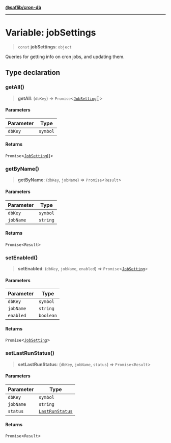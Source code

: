 [**@saflib/cron-db**](../index.md)

***

# Variable: jobSettings

> `const` **jobSettings**: `object`

Queries for getting info on cron jobs, and updating them.

## Type declaration

### getAll()

> **getAll**: (`dbKey`) => `Promise`\<[`JobSetting`](../interfaces/JobSetting.md)[]\>

#### Parameters

| Parameter | Type |
| ------ | ------ |
| `dbKey` | `symbol` |

#### Returns

`Promise`\<[`JobSetting`](../interfaces/JobSetting.md)[]\>

### getByName()

> **getByName**: (`dbKey`, `jobName`) => `Promise`\<`Result`\>

#### Parameters

| Parameter | Type |
| ------ | ------ |
| `dbKey` | `symbol` |
| `jobName` | `string` |

#### Returns

`Promise`\<`Result`\>

### setEnabled()

> **setEnabled**: (`dbKey`, `jobName`, `enabled`) => `Promise`\<[`JobSetting`](../interfaces/JobSetting.md)\>

#### Parameters

| Parameter | Type |
| ------ | ------ |
| `dbKey` | `symbol` |
| `jobName` | `string` |
| `enabled` | `boolean` |

#### Returns

`Promise`\<[`JobSetting`](../interfaces/JobSetting.md)\>

### setLastRunStatus()

> **setLastRunStatus**: (`dbKey`, `jobName`, `status`) => `Promise`\<`Result`\>

#### Parameters

| Parameter | Type |
| ------ | ------ |
| `dbKey` | `symbol` |
| `jobName` | `string` |
| `status` | [`LastRunStatus`](../type-aliases/LastRunStatus.md) |

#### Returns

`Promise`\<`Result`\>
